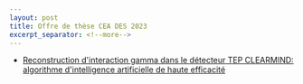 ```yaml
---
layout: post
title: Offre de thèse CEA DES 2023
excerpt_separator: <!--more-->
---
```

 - [Reconstruction d'interaction gamma dans le détecteur TEP CLEARMIND: algorithme d'intelligence artificielle de haute efficacité](/files/jobs/These_ClearMind_2023_fr.pdf)


